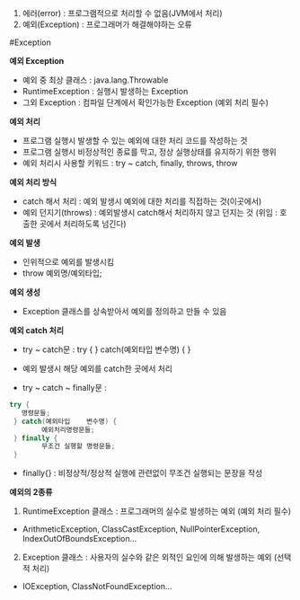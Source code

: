 
1. 에러(error) : 프로그램적으로 처리할 수 없음(JVM에서 처리)
2. 예외(Exception) : 프로그래머가 해결해야하는 오류

#Exception

**예외 Exception**
- 예외 중 최상 클래스 : java.lang.Throwable
- RuntimeException : 실행시 발생하는 Exception
- 그외 Exception : 컴파일 단계에서 확인가능한 Exception (예외 처리 필수)

**예외 처리**
- 프로그램 실행시 발생할 수 있는 예외에 대한 처리 코드를 작성하는 것
- 프로그램 실행시 비정상적인 종료를 막고, 정상 실행상태를 유지하기 위한 행위
- 예외 처리시 사용할 키워드 : try ~ catch, finally, throws, throw

**예외 처리 방식**
- catch 해서 처리 : 예외 발생시 예외에 대한 처리를 직접하는 것(이곳에서)
- 예외 던지기(throws) : 예외발생시 catch해서 처리하지 않고 던지는 것 (위임 : 호출한 곳에서 처리하도록 넘긴다)

**예외 발생**
- 인위적으로 예외를 발생시킴
- throw 예외명/예외타입;

**예외 생성**
- Exception 클래스를 상속받아서 예외를 정의하고 만들 수 있음

**예외 catch 처리**
- try ~ catch문 : try {  } catch(예외타입    변수명) {   }
- 예외 발생시 해당 예외를 catch한 곳에서 처리
  
- try ~ catch ~ finally문 : 
 ```java
 try {  
  	명령문들;
  } catch(예외타입    변수명) {   
         예외처리명령문들;  
  } finally {
         무조건 실행할 명령문들;  
  }
```
- finally{} : 비정상적/정상적 실행에 관련없이 무조건 실행되는 문장을 작성
  

**예외의 2종류**
1. RuntimeException 클래스 : 프로그래머의 실수로 발생하는 예외 (예외 처리 필수)
- ArithmeticException, ClassCastException, NullPointerException, IndexOutOfBoundsException...

2. Exception 클래스 : 사용자의 실수와 같은 외적인 요인에 의해 발생하는 예외 (선택적 처리)
- IOException, ClassNotFoundException...
  





